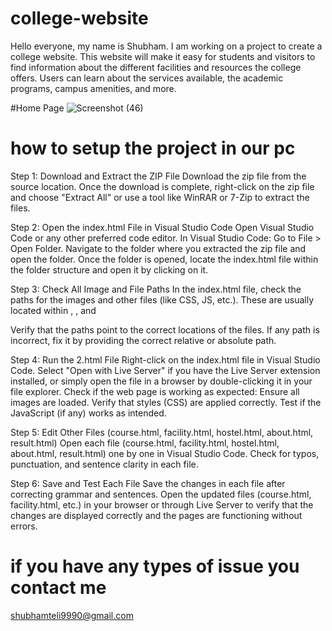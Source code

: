 # college-website
Hello everyone, my name is Shubham. I am working on a project to create a college website. This website will make it easy for students and visitors to find information about the different facilities and resources the college offers. Users can learn about the services available, the academic programs, campus amenities, and more.

#Home Page
![Screenshot (46)](https://github.com/user-attachments/assets/39a56d9e-3f4e-42ee-aa45-b4fb48e485b0)

# how to setup the project in our pc
Step 1: Download and Extract the ZIP File
   Download the zip file from the source location.
   Once the download is complete, right-click on the zip file and choose "Extract All" or use a tool like WinRAR or 7-Zip to extract the files.
   
Step 2: Open the index.html File in Visual Studio Code
   Open Visual Studio Code or any other preferred code editor.
   In Visual Studio Code:
   Go to File > Open Folder.
   Navigate to the folder where you extracted the zip file and open the folder.
   Once the folder is opened, locate the index.html file within the folder structure and open it by clicking on it.

Step 3: Check All Image and File Paths
   In the index.html file, check the paths for the images and other files (like CSS, JS, etc.). These are usually located within <img>, <link>, and <script> tags.
            
   Example for images:
   <img src="images/image1.jpg" alt="Image Description">
   Example for CSS:
   <link rel="stylesheet" href="styles/style.css">
   Example for JavaScript:
   <script src="scripts/app.js"></script>

   Verify that the paths point to the correct locations of the files. If any path is incorrect, fix it by providing the correct relative or absolute path.

Step 4: Run the 2.html File
   Right-click on the index.html file in Visual Studio Code.
   Select "Open with Live Server" if you have the Live Server extension installed, or simply open the file in a browser by double-clicking it in your file explorer.
   Check if the web page is working as expected:
   Ensure all images are loaded.
   Verify that styles (CSS) are applied correctly.
   Test if the JavaScript (if any) works as intended.
   
Step 5: Edit Other Files (course.html, facility.html, hostel.html, about.html, result.html)
   Open each file (course.html, facility.html, hostel.html, about.html, result.html) one by one in Visual Studio Code.
   Check for typos, punctuation, and sentence clarity in each file.

Step 6: Save and Test Each File
   Save the changes in each file after correcting grammar and sentences.
   Open the updated files (course.html, facility.html, etc.) in your browser or through Live Server to verify that the changes are displayed correctly and the pages are functioning without errors.
   
# if you have any types of issue you contact me 
 shubhamteli9990@gmail.com
